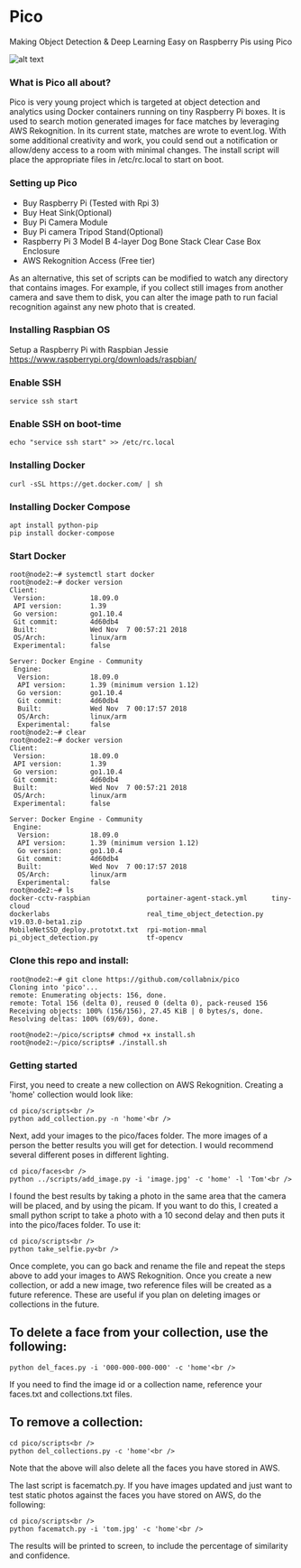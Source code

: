 # Pico

Making Object Detection & Deep Learning Easy on Raspberry Pis using Pico

![alt text](https://github.com/collabnix/pico/blob/master/pico-logo.png)




### What is Pico all about?

Pico is very young project which is targeted at object detection and analytics using Docker containers running on tiny Raspberry Pi boxes. It is used  to search motion generated images for face matches by leveraging AWS Rekognition. In its current state, matches are wrote to event.log. With some additional creativity and work, you could send out a notification or allow/deny access to a room with minimal changes. The install script will place the appropriate files in /etc/rc.local to start on boot.  

### Setting up Pico

- Buy Raspberry Pi (Tested with Rpi 3) 
- Buy Heat Sink(Optional)
- Buy Pi Camera Module 
- Buy Pi camera Tripod Stand(Optional)
- Raspberry Pi 3 Model B 4-layer Dog Bone Stack Clear Case Box Enclosure 
- AWS Rekognition Access (Free tier) 

As an alternative, this set of scripts can be modified to watch any directory that contains images. For example, if you collect still images from another camera and save them to disk, you can alter the image path to run facial recognition against any new photo that is created.


### Installing Raspbian OS

Setup a Raspberry Pi with Raspbian Jessie <br />
https://www.raspberrypi.org/downloads/raspbian/ <br />


### Enable SSH 

```
service ssh start
```

### Enable SSH on boot-time

```
echo "service ssh start" >> /etc/rc.local
```

### Installing Docker

```
curl -sSL https://get.docker.com/ | sh
```

### Installing Docker Compose

```
apt install python-pip
pip install docker-compose
```

### Start Docker

```
root@node2:~# systemctl start docker
root@node2:~# docker version
Client:
 Version:           18.09.0
 API version:       1.39
 Go version:        go1.10.4
 Git commit:        4d60db4
 Built:             Wed Nov  7 00:57:21 2018
 OS/Arch:           linux/arm
 Experimental:      false

Server: Docker Engine - Community
 Engine:
  Version:          18.09.0
  API version:      1.39 (minimum version 1.12)
  Go version:       go1.10.4
  Git commit:       4d60db4
  Built:            Wed Nov  7 00:17:57 2018
  OS/Arch:          linux/arm
  Experimental:     false
root@node2:~# clear
root@node2:~# docker version
Client:
 Version:           18.09.0
 API version:       1.39
 Go version:        go1.10.4
 Git commit:        4d60db4
 Built:             Wed Nov  7 00:57:21 2018
 OS/Arch:           linux/arm
 Experimental:      false

Server: Docker Engine - Community
 Engine:
  Version:          18.09.0
  API version:      1.39 (minimum version 1.12)
  Go version:       go1.10.4
  Git commit:       4d60db4
  Built:            Wed Nov  7 00:17:57 2018
  OS/Arch:          linux/arm
  Experimental:     false
root@node2:~# ls
docker-cctv-raspbian              portainer-agent-stack.yml      tiny-cloud
dockerlabs                        real_time_object_detection.py  v19.03.0-beta1.zip
MobileNetSSD_deploy.prototxt.txt  rpi-motion-mmal
pi_object_detection.py            tf-opencv
```

### Clone this repo and install:<br />

```
root@node2:~# git clone https://github.com/collabnix/pico
Cloning into 'pico'...
remote: Enumerating objects: 156, done.
remote: Total 156 (delta 0), reused 0 (delta 0), pack-reused 156
Receiving objects: 100% (156/156), 27.45 KiB | 0 bytes/s, done.
Resolving deltas: 100% (69/69), done.
```

```
root@node2:~/pico/scripts# chmod +x install.sh
root@node2:~/pico/scripts# ./install.sh
```

### Getting started

First, you need to create a new collection on AWS Rekognition. Creating a 'home' collection would look like:

```
cd pico/scripts<br />
python add_collection.py -n 'home'<br />
```

Next, add your images to the pico/faces folder. The more images of a person the better results you will get for detection. I would recommend several different poses in different lighting.

```
cd pico/faces<br />
python ../scripts/add_image.py -i 'image.jpg' -c 'home' -l 'Tom'<br />
```

I found the best results by taking a photo in the same area that the camera will be placed, and by using the picam. If you want to do this, I created a small python script to take a photo with a 10 second delay and then puts it into the pico/faces folder. To use it:

```
cd pico/scripts<br />
python take_selfie.py<br />
```

Once complete, you can go back and rename the file and repeat the steps above to add your images to AWS Rekognition. Once you create a new collection, or add a new image, two reference files will be created as a future reference. These are useful if you plan on deleting images or collections in the future.

## To delete a face from your collection, use the following:

```cd pico/scripts<br />
python del_faces.py -i '000-000-000-000' -c 'home'<br />
```

If you need to find the image id or a collection name, reference your faces.txt and collections.txt files.

## To remove a collection:

```
cd pico/scripts<br />
python del_collections.py -c 'home'<br />
```

Note that the above will also delete all the faces you have stored in AWS. 

The last script is facematch.py. If you have images updated and just want to test static photos against the faces you have stored on AWS, do the following:

```
cd pico/scripts<br />
python facematch.py -i 'tom.jpg' -c 'home'<br />
```

The results will be printed to screen, to include the percentage of similarity and confidence. 
